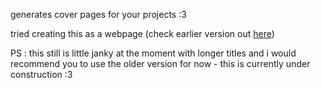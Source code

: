 generates cover pages for your projects :3

tried creating this as a webpage (check earlier version out [here](https://forms.gle/gHn1387cZcP3stdH9))

PS : this still is little janky at the moment with longer titles and i would recommend you to use the older version for now - this is currently under construction :3